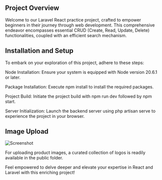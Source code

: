 ## Project Overview
Welcome to our Laravel React practice project, crafted to empower beginners in their journey through web development. This comprehensive endeavor encompasses essential CRUD (Create, Read, Update, Delete) functionalities, coupled with an efficient search mechanism.

## Installation and Setup
To embark on your exploration of this project, adhere to these steps:

Node Installation: Ensure your system is equipped with Node version 20.6.1 or later.

Package Installation: Execute npm install to install the required packages.

Project Build: Initiate the project build with npm run dev followed by npm start.

Server Initialization: Launch the backend server using php artisan serve to experience the project in your browser.

## Image Upload

![Screenshot](https://github.com/abhishek-one/simple-react-laravel-frontend/blob/master/public/Application%20SS.png)

For uploading product images, a curated collection of logos is readily available in the public folder.

Feel empowered to delve deeper and elevate your expertise in React and Laravel with this enriching project!

